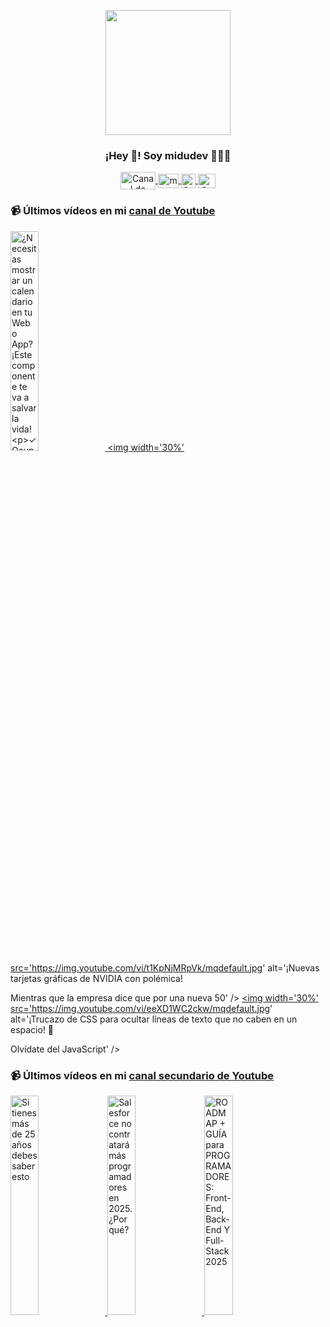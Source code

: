 <p align="center" width="300">
   <img align="center" width="200" src="https://user-images.githubusercontent.com/1561955/106762302-fda9de00-6635-11eb-99be-3ef744e60c0e.png" />
   <h3 align="center">¡Hey 👋! Soy midudev 👨🏻‍💻</h3>
</p>

<p align="center">
   <a href="https://twitch.tv/midudev" target="blank">
    <img align="center" src="https://upload.wikimedia.org/wikipedia/commons/c/ce/Twitch_logo_2019.svg" alt="Canal de Twitch de midudev" height="28px" width="56px" />
  </a>
  <span style="width: 8px;"> </span>
   <a href="https://youtube.com/midudev" target="blank">
    <img align="center" src="https://upload.wikimedia.org/wikipedia/commons/0/09/YouTube_full-color_icon_%282017%29.svg" alt="midudev" height="23px" width="33px" />
  </a>
  <span style="width: 8px;"> </span>
  <a href="https://instagram.com/midu.dev" target="blank">
    <img align="center" src="https://upload.wikimedia.org/wikipedia/commons/e/e7/Instagram_logo_2016.svg" alt="Canal de Instagram de midu.dev" height="23px" width="23px" />
  </a>
  <span style="width: 8px;"> </span>
  <a href="https://twitter.com/midudev" target="blank">
    <img align="center" src="https://upload.wikimedia.org/wikipedia/commons/thumb/6/6f/Logo_of_Twitter.svg/2491px-Logo_of_Twitter.svg.png" alt="Canal de Twitter de midudev" height="23px" width="28px" />
  </a>
</p>

### 📹 Últimos vídeos en mi [canal de Youtube](https://youtube.com/midudev?sub_confirmation=1)

<a href='https://youtu.be/6JodHCrEoO0' target='_blank'>
  <img width='30%' src='https://img.youtube.com/vi/6JodHCrEoO0/mqdefault.jpg' alt='¿Necesitas mostrar un calendario en tu Web o App?
¡Este componente te va a salvar la vida!

✓ Ocupa' />
</a>
<a href='https://youtu.be/t1KpNjMRpVk' target='_blank'>
  <img width='30%' src='https://img.youtube.com/vi/t1KpNjMRpVk/mqdefault.jpg' alt='¡Nuevas tarjetas gráficas de NVIDIA con polémica!

Mientras que la empresa dice que por una nueva 50' />
</a>
<a href='https://youtu.be/eeXD1WC2ckw' target='_blank'>
  <img width='30%' src='https://img.youtube.com/vi/eeXD1WC2ckw/mqdefault.jpg' alt='¡Trucazo de CSS para ocultar líneas de texto que no caben en un espacio! 🎨

Olvídate del JavaScript' />
</a>

### 📹 Últimos vídeos en mi [canal secundario de Youtube](https://youtube.com/midulive?sub_confirmation=1)

<a href='https://youtu.be/juI1Z3UmkLg' target='_blank'>
  <img width='30%' src='https://img.youtube.com/vi/juI1Z3UmkLg/mqdefault.jpg' alt='Si tienes más de 25 años debes saber esto' />
</a>
<a href='https://youtu.be/Ew9cCLrJSXY' target='_blank'>
  <img width='30%' src='https://img.youtube.com/vi/Ew9cCLrJSXY/mqdefault.jpg' alt='Salesforce no contratará más programadores en 2025. ¿Por qué?' />
</a>
<a href='https://youtu.be/JOPNVlVFT-o' target='_blank'>
  <img width='30%' src='https://img.youtube.com/vi/JOPNVlVFT-o/mqdefault.jpg' alt='ROADMAP + GUÍA para PROGRAMADORES: Front-End, Back-End Y Full-Stack 2025' />
</a>
